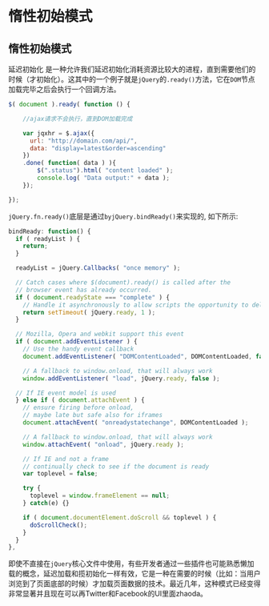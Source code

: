 # 惰性初始模式

## 惰性初始模式

延迟初始化 是一种允许我们延迟初始化消耗资源比较大的进程，直到需要他们的时候（才初始化）。这其中的一个例子就是`jQuery`的`.ready()`方法，它在`DOM`节点加载完毕之后会执行一个回调方法。

```js
$( document ).ready( function () {

    //ajax请求不会执行，直到DOM加载完成

    var jqxhr = $.ajax({
      url: "http://domain.com/api/",
      data: "display=latest&order=ascending"
    })
    .done( function( data ) ){
        $(".status").html( "content loaded" );
        console.log( "Data output:" + data );
    });

});
```

`jQuery.fn.ready()`底层是通过`byjQuery.bindReady()`来实现的, 如下所示:

```js
bindReady: function() {
  if ( readyList ) {
    return;
  }

  readyList = jQuery.Callbacks( "once memory" );

  // Catch cases where $(document).ready() is called after the
  // browser event has already occurred.
  if ( document.readyState === "complete" ) {
    // Handle it asynchronously to allow scripts the opportunity to delay ready
    return setTimeout( jQuery.ready, 1 );
  }

  // Mozilla, Opera and webkit support this event
  if ( document.addEventListener ) {
    // Use the handy event callback
    document.addEventListener( "DOMContentLoaded", DOMContentLoaded, false );

    // A fallback to window.onload, that will always work
    window.addEventListener( "load", jQuery.ready, false );

  // If IE event model is used
  } else if ( document.attachEvent ) {
    // ensure firing before onload,
    // maybe late but safe also for iframes
    document.attachEvent( "onreadystatechange", DOMContentLoaded );

    // A fallback to window.onload, that will always work
    window.attachEvent( "onload", jQuery.ready );

    // If IE and not a frame
    // continually check to see if the document is ready
    var toplevel = false;

    try {
      toplevel = window.frameElement == null;
    } catch(e) {}

    if ( document.documentElement.doScroll && toplevel ) {
      doScrollCheck();
    }
  }
},
```

即使不直接在`jQuery`核心文件中使用，有些开发者通过一些插件也可能熟悉懒加载的概念，延迟加载和揽初始化一样有效，它是一种在需要的时候（比如：当用户浏览到了页面底部的时候）才加载页面数据的技术。最近几年，这种模式已经变得非常显著并且现在可以再Twitter和Facebook的UI里面zhaoda。

